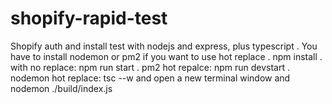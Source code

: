 # shopify-rapid-test
Shopify auth and install test with nodejs and express, plus typescript . 
You have to install nodemon or pm2 if you want to use hot replace . 
npm install . 
with no replace: npm run start . 
pm2 hot repalce: npm run devstart .  
nodemon hot replace: tsc --w and open a new terminal window and nodemon ./build/index.js
